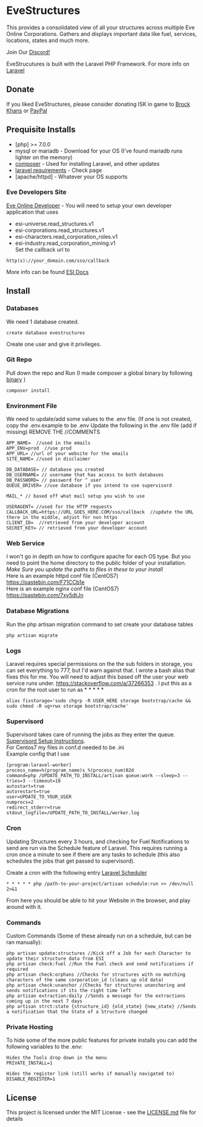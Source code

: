 # EveStructures
This provides a consolidated view of all your structures across multiple Eve Online Corporations. Gathers and displays important data like fuel, services, locations, states and much more.

Join Our [Discord!](https://discord.gg/5vUQxMP)  

EveStrucutures is built with the Laravel PHP Framework. For more info on [Laravel](https://laravel.com/docs/5.5)

## Donate
If you liked EveStructures, please consider donating ISK in game to [Brock Khans](https://evewho.com/pilot/Brock+Khans) or [PayPal](paypal.me/skiedude)

## Prequisite Installs
* [php] >= 7.0.0
* mysql or mariadb - Download for your OS (I've found mariadb runs lighter on the memory)
* [composer](https://getcomposer.org/doc/00-intro.md) - Used for installing Laravel, and other updates
* [laravel requirements](https://laravel.com/docs/5.5) - Check page
* [apache/httpd] - Whatever your OS supports

### Eve Developers Site
[Eve Online Developer](https://developers.eveonline.com/) - You will need to setup your own developer application that uses
* esi-universe.read_structures.v1 
* esi-corporations.read_structures.v1 
* esi-characters.read_corporation_roles.v1  
* esi-industry.read_corporation_mining.v1  
Set the callback url to 
```
http(s)://your_domain.com/sso/callback
```
More info can be found [ESI Docs](http://eveonline-third-party-documentation.readthedocs.io/en/latest/esi/index.html)

## Install
### Databases
We need 1 database created.
```
create database evestructures
```
Create one user and give it privileges. 

### Git Repo
Pull down the repo and Run (I made composer a global binary by following [binary](https://getcomposer.org/doc/00-intro.md#globally) )
```
composer install
```

### Environment File
We need to update/add some values to the .env file. (If one is not created, copy the .env.example to be .env
Update the following in the .env file (add if missing) REMOVE THE //COMMENTS
```
APP_NAME=  //used in the emails
APP_ENV=prod  //use prod
APP_URL= //url of your website for the emails
SITE_NAME= //used in disclaimer

DB_DATABASE= // database you created 
DB_USERNAME= // username that has access to both databases
DB_PASSWORD= // password for ^ user
QUEUE_DRIVER= //use database if you intend to use supervisord

MAIL_* // based off what mail setup you wish to use

USERAGENT= //used for the HTTP requests
CALLBACK_URL=https://URL_GOES_HERE.COM/sso/callback  //update the URL there in the middle, adjust for non https
CLIENT_ID=  //retrieved from your developer account
SECRET_KEY= // retrieved from your developer account
```

### Web Service
I won't go in depth on how to configure apache for each OS type. But you need to point the home directory to the public folder of your installation. *Make Sure you update the paths to files in these to your install*  
Here is an example httpd conf file (CentOS7) https://pastebin.com/F71CCb1e  
Here is an example nginx conf file (CentOS7) https://pastebin.com/7xy5dtJn


### Database Migrations
Run the php artisan migration command to set create your database tables
```
php artisan migrate
```

### Logs
Laravel requires special permissions on the the sub folders in storage, you can set everything to 777, but I'd warn against that. I wrote a bash alias that fixes this for me. You will need to adjust this based off the user your web service runs under.
https://stackoverflow.com/a/37266353 . I put this as a cron for the root user to run as * * * * *
```
alias fixstorage='sudo chgrp -R USER_HERE storage bootstrap/cache && sudo chmod -R ug+rwx storage bootstrap/cache'
```
### Supervisord
Supervisord takes care of running the jobs as they enter the queue.
[Supervisord Setup Instructions](https://laravel.com/docs/5.5/queues#supervisor-configuration).    
For Centos7 my files in conf.d needed to be .ini  
Example config that I use
```
[program:laravel-worker]
process_name=%(program_name)s_%(process_num)02d
command=php /UPDATE_PATH_TO_INSTALL/artisan queue:work --sleep=3 --tries=3 --timeout=10
autostart=true
autorestart=true
user=UPDATE_TO_YOUR_USER
numprocs=2
redirect_stderr=true
stdout_logfile=/UPDATE_PATH_TO_INSTALL/worker.log

```

### Cron
Updating Structures every 3 hours, and checking for Fuel Notifications to send are run via the Schedule feature of Laravel. This requires running a cron once a minute to see if there are any tasks to schedule (this also schedules the jobs that get passed to supervisord).

Create a cron with the following entry
[Laravel Scheduler](https://laravel.com/docs/5.5/scheduling#introduction)
```
* * * * * php /path-to-your-project/artisan schedule:run >> /dev/null 2>&1
```

From here you should be able to hit your Website in the browser, and play around with it.

### Commands
Custom Commands (Some of these already run on a schedule, but can be ran manually):
```
php artisan update:structures //Kick off a Job for each Character to update their structure data from ESI
php artisan check:fuel //Run the Fuel check and send notifications if required
php artisan check:orphans //Checks for structures with no matching characters of the same corporation_id (cleans up old data)
php artisan check:unanchor //Checks for structures unanchoring and sends notifications if its the right time left
php artisan extraction:daily //Sends a message for the extractions coming up in the next 7 days
php artisan strct:state {structure_id} {old_state} {new_state} //Sends a notification that the State of a Structure changed
```

### Private Hosting
To hide some of the more public features for private installs you can add the following variables to the .env:  
```
Hides the Tools drop down in the menu
PRIVATE_INSTALL=1

Hides the register link (still works if manually navigated to)
DISABLE_REGISTER=1
```

## License

This project is licensed under the MIT License - see the [LICENSE.md](LICENSE.md) file for details


